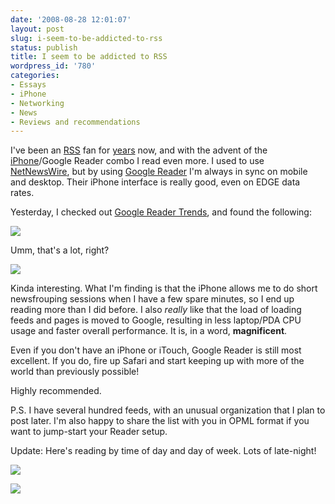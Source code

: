 ```yaml
---
date: '2008-08-28 12:01:07'
layout: post
slug: i-seem-to-be-addicted-to-rss
status: publish
title: I seem to be addicted to RSS
wordpress_id: '780'
categories:
- Essays
- iPhone
- Networking
- News
- Reviews and recommendations
---
```


I've been an [RSS](http://en.wikipedia.org/wiki/RSS) fan for [years](http://fnord.phfactor.net/2007/05/08/an-essay-on-rss/) now, and with the advent of the [iPhone](http://fnord.phfactor.net/category/iphone/)/Google Reader combo I read even more. I used to use [NetNewsWire](http://www.newsgator.com/Individuals/NetNewsWire/Default.aspx), but by using [Google Reader](http://www.google.com/reader/) I'm always in sync on mobile and desktop. Their iPhone interface is really good, even on EDGE data rates.

Yesterday, I checked out [Google Reader Trends](http://www.google.com/reader/view/?page=trends), and found the following:

[![](http://fnord.phfactor.net/wp-content/uploads/2008/08/picture-11.png)](http://fnord.phfactor.net/wp-content/uploads/2008/08/picture-11.png)

Umm, that's a lot, right?

[![](http://fnord.phfactor.net/wp-content/uploads/2008/08/picture-22.png)](http://fnord.phfactor.net/wp-content/uploads/2008/08/picture-22.png)

Kinda interesting. What I'm finding is that the iPhone allows me to do short newsfrouping sessions when I have a few spare minutes, so I end up reading more than I did before. I also _really_ like that the load of loading feeds and pages is moved to Google, resulting in less laptop/PDA CPU usage and faster overall performance. It is, in a word, **magnificent**.

Even if you don't have an iPhone or iTouch, Google Reader is still most excellent. If you do, fire up Safari and start keeping up with more of the world than previously possible!

Highly recommended.

P.S. I have several hundred feeds, with an unusual organization that I plan to post later. I'm also happy to share the list with you in OPML format if you want to jump-start your Reader setup.

Update: Here's reading by time of day and day of week. Lots of late-night!

[![](http://fnord.phfactor.net/wp-content/uploads/2008/08/picture-7.png)](http://fnord.phfactor.net/wp-content/uploads/2008/08/picture-7.png)

[![](http://fnord.phfactor.net/wp-content/uploads/2008/08/picture-8.png)](http://fnord.phfactor.net/wp-content/uploads/2008/08/picture-8.png)
